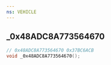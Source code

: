 ```yaml
---
ns: VEHICLE
---
```

## _0x48ADC8A773564670

```c
// 0x48ADC8A773564670 0x37BC6ACB
void _0x48ADC8A773564670();
```



